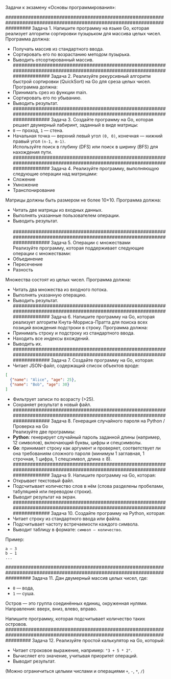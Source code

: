 Задачи к экзамену «Основы программирования»:

#########################################################################################################################
Задача 1. 
Напишите программу на языке Go, которая реализует алгоритм сортировки пузырьком для массива целых чисел. Программа должна:  
- Получать массив из стандартного ввода.  
- Сортировать его по возрастанию методом пузырька.  
- Выводить отсортированный массив.  
#########################################################################################################################
Задача 2. 
Реализуйте рекурсивный алгоритм быстрой сортировки (QuickSort) на Go для среза целых чисел. Программа должна:  
- Принимать срез из функции main.  
- Сортировать его по убыванию.  
- Выводить результат.  
#########################################################################################################################
Задача 3. 
Создайте программу на Go, которая решает двумерный лабиринт, заданный в виде матрицы:  
- `0` — проход, `1` — стена.  
- Начальная точка — верхний левый угол `(0, 0)`, конечная — нижний правый угол `(n-1, m-1)`.  
Используйте поиск в глубину (DFS) или поиск в ширину (BFS) для нахождения пути.  
#########################################################################################################################
Задача 4.
Реализуйте программу, выполняющую следующие операции над матрицами:  
- Сложение  
- Умножение  
- Транспонирование  

Матрицы должны быть размером не более 10×10. Программа должна:  
- Читать две матрицы из входных данных.  
- Выполнять указанные пользователем операции.  
- Выводить результат.  
 #########################################################################################################################
Задача 5. 
Операции с множествами  
Реализуйте программу, которая поддерживает следующие операции с множествами:  
- Объединение  
- Пересечение  
- Разность  

Множества состоят из целых чисел. Программа должна:  
- Читать два множества из входного потока.  
- Выполнять указанную операцию.  
- Выводить результат.  
#########################################################################################################################
Задача 6. 
Напишите программу на Go, которая реализует алгоритм Кнута-Морриса-Пратта для поиска всех позиций вхождения подстроки в строку. Программа должна:  
- Принимать строку и подстроку из стандартного ввода.  
- Находить все индексы вхождений.  
- Выводить их.  
#########################################################################################################################
Задача 7. 
Создайте программу на Go, которая:  
- Читает JSON-файл, содержащий список объектов вроде:  
```json
[
  {"name": "Alice", "age": 25},
  {"name": "Bob", "age": 30}
]
```
- Фильтрует записи по возрасту (>25).  
- Сохраняет результат в новый файл.  
#########################################################################################################################
Задача 8. Генерация случайного пароля на Python / Проверка на Go  
Реализуйте две программы:  
- **Python**: генерирует случайный пароль заданной длины (например, 12 символов), включающий буквы, цифры и спецсимволы.  
- **Go**: принимает строку как аргумент и проверяет, соответствует ли она требованиям сложного пароля (минимум 1 заглавная, 1 строчная, 1 цифра, 1 спецсимвол, длина ≥ 8).  
#########################################################################################################################
Задача 9.
Напишите программу на Go, которая:  
- Открывает текстовый файл.  
- Подсчитывает количество слов в нём (слова разделены пробелами, табуляцией или переводом строки).  
- Выводит результат на экран.  
#########################################################################################################################
Задача 10. 
Создайте программу на Python, которая:  
- Читает строку из стандартного ввода или файла.  
- Подсчитывает частоту встречаемости каждого символа.  
- Выводит таблицу в формате: `символ — количество`.  

Пример:  
```
a — 3  
b — 1  
...  
```
#########################################################################################################################
Задача 11.
Дан двумерный массив целых чисел, где:  
- `0` — вода,  
- `1` — суша.  

Остров — это группа соединённых единиц, окруженная нулями. Направления: вверх, вниз, влево, вправо.  

Напишите программу, которая подсчитывает количество таких островов.  
#########################################################################################################################
Задача 12. 
Реализуйте простой калькулятор на Go, который:  
- Читает строковое выражение, например: `"3 + 5 * 2"`.  
- Вычисляет его значение, учитывая приоритет операций.  
- Выводит результат.  

(Можно ограничиться целыми числами и операциями `+`, `-`, `*`, `/`)  
